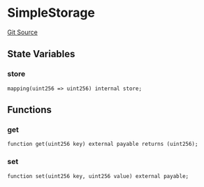# SimpleStorage
[Git Source](https://github.com/ethereum-optimism/optimism/blob/f7b73857601914eeea6fc4c1ba46ae99ca744d97/contracts/test/Proxy.t.sol)


## State Variables
### store

```solidity
mapping(uint256 => uint256) internal store;
```


## Functions
### get


```solidity
function get(uint256 key) external payable returns (uint256);
```

### set


```solidity
function set(uint256 key, uint256 value) external payable;
```


